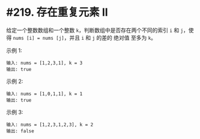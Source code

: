 # #219. 存在重复元素 II

给定一个整数数组和一个整数 `k`，判断数组中是否存在两个不同的索引 `i` 和 `j`，使得 `nums [i] = nums [j]`，并且 `i` 和 `j` 的差的 绝对值 至多为 `k`。

示例 1:
```
输入: nums = [1,2,3,1], k = 3
输出: true
```

示例 2:
```
输入: nums = [1,0,1,1], k = 1
输出: true
```

示例 3:
```
输入: nums = [1,2,3,1,2,3], k = 2
输出: false
```
